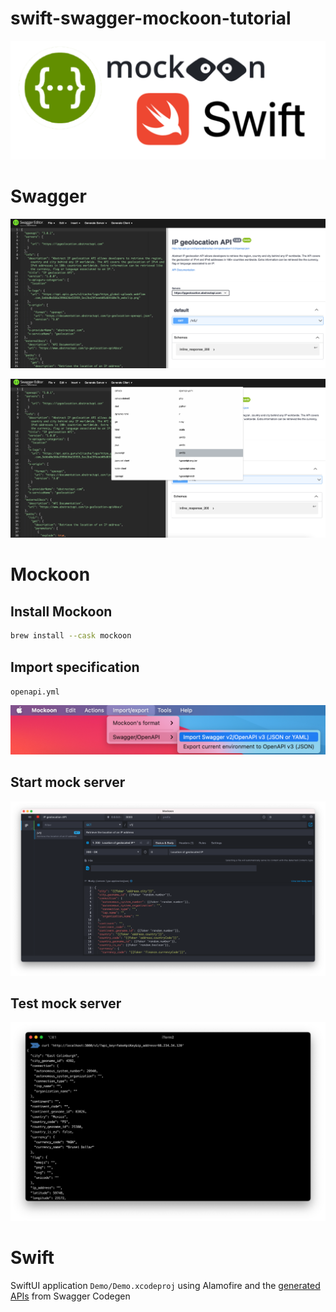 # swift-swagger-mockoon-tutorial

![](./images/logos.png)

# Swagger

![](./images/swagger-editor.png)

![](./images/swagger-codegen.png)

# Mockoon

## Install Mockoon

```bash
brew install --cask mockoon
```

## Import specification

`openapi.yml` 

![Import Swagger / OpenAPI spec](./images/mockoon-import.png)

## Start mock server

![](./images/mockoon.png)

## Test mock server

![](./images/curl.png)

# Swift

SwiftUI application `Demo/Demo.xcodeproj` using Alamofire and the [generated APIs](swift5-client-generated.zip) from Swagger Codegen
